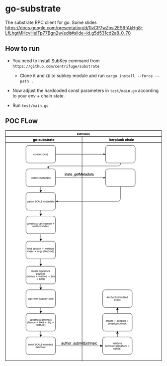 # go-substrate

The substrate RPC client for go. Some slides https://docs.google.com/presentation/d/1lvCP7wZpsl2ES6fAkHg8-LfLhgtMHcvHeITp77Bgn2w/edit#slide=id.g5d531cd2a8_0_70

## How to run 

- You need to install SubKey command from `https://github.com/centrifuge/substrate`
   - Clone it and `CD` to subkey module and run `cargo install --force --path .`
   
- Now adjust the hardcoded const parameters in `test/main.go` according to your env + chain state.
- Run `test/main.go`

## POC FLow

![Alt text](extrinsic-execution.png?raw=true "Extrinsic Execution")
